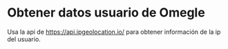 # Obtener datos usuario de Omegle
Usa la api de https://api.ipgeolocation.io/ para obtener información de la ip del usuario.
